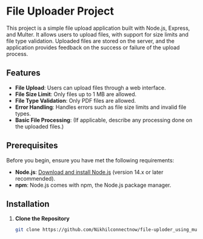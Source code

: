 # File Uploader Project

This project is a simple file upload application built with Node.js, Express, and Multer. It allows users to upload files, with support for size limits and file type validation. Uploaded files are stored on the server, and the application provides feedback on the success or failure of the upload process.

## Features

- **File Upload**: Users can upload files through a web interface.
- **File Size Limit**: Only files up to 1 MB are allowed.
- **File Type Validation**: Only PDF files are allowed.
- **Error Handling**: Handles errors such as file size limits and invalid file types.
- **Basic File Processing**: (If applicable, describe any processing done on the uploaded files.)

## Prerequisites

Before you begin, ensure you have met the following requirements:

- **Node.js**: [Download and install Node.js](https://nodejs.org/) (version 14.x or later recommended).
- **npm**: Node.js comes with npm, the Node.js package manager.

## Installation

1. **Clone the Repository**

   ```bash
   git clone https://github.com/Nikhilconnectnow/file-uploder_using_multer.git
